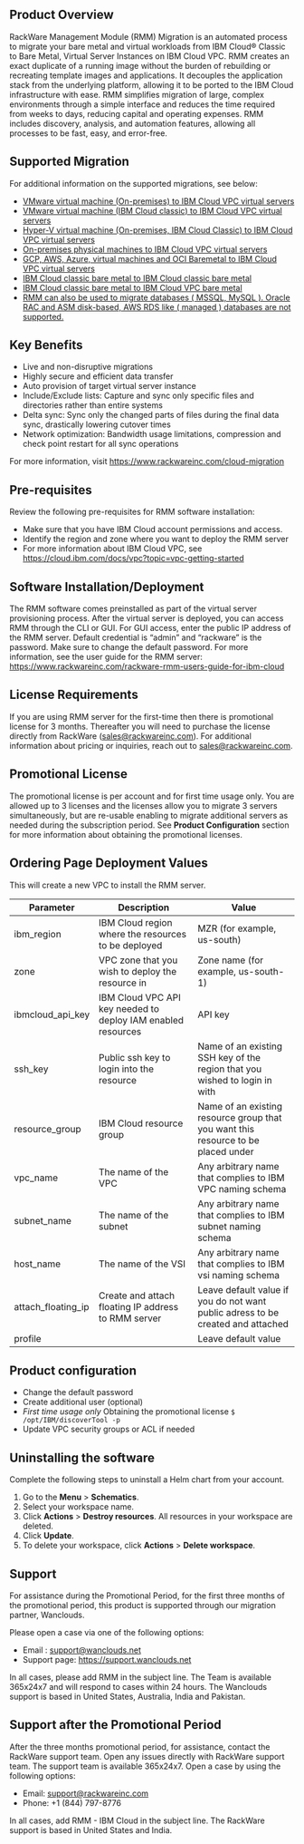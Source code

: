 
## Product Overview
RackWare Management Module (RMM) Migration is an automated process to migrate your bare metal and virtual workloads from IBM Cloud® Classic to Bare Metal, Virtual Server Instances on IBM Cloud VPC. 
RMM creates an exact duplicate of a running image without the burden of rebuilding or recreating template images and applications. It decouples the application stack from the underlying platform, allowing it to be ported to the IBM Cloud infrastructure with ease. 
RMM simplifies migration of large, complex environments through a simple interface and reduces the time required from weeks to days, reducing capital and operating expenses. RMM includes discovery, analysis, and automation features, allowing all processes to be fast, easy, and error-free.

## Supported Migration
For additional information on the supported migrations, see below:
- [VMware virtual machine (On-premises) to IBM Cloud VPC virtual servers](https://cloud.ibm.com/docs/cloud-infrastructure?topic=cloud-infrastructure-migrating-images-vmware-vpc)
- [VMware virtual machine (IBM Cloud classic) to IBM Cloud VPC virtual servers](https://cloud.ibm.com/docs/cloud-infrastructure?topic=cloud-infrastructure-migrating-images-vmware-vpc-classic)
- [Hyper-V virtual machine (On-premises, IBM Cloud Classic) to IBM Cloud VPC virtual servers](https://cloud.ibm.com/docs/cloud-infrastructure?topic=cloud-infrastructure-migrating-images-vmware-vsi)
- [On-premises physical machines to IBM Cloud VPC virtual servers](https://cloud.ibm.com/docs/cloud-infrastructure?topic=cloud-infrastructure-migrating-on-prem-cloud-vpc)
- [GCP, AWS, Azure, virtual machines and OCI Baremetal to IBM Cloud VPC virtual servers](https://cloud.ibm.com/docs/cloud-infrastructure?topic=cloud-infrastructure-aws-azure-gcp-and-oci-workloads-to-ibm-cloud-vpc-vsi-migration-with-rackware-rmm)
- [IBM Cloud classic bare metal to IBM Cloud classic bare metal](https://cloud.ibm.com/docs/cloud-infrastructure?topic=cloud-infrastructure-p-p-migration-bare-metal-overview)
- [IBM Cloud classic bare metal to IBM Cloud VPC bare metal](https://cloud.ibm.com/docs/cloud-infrastructure?topic=cloud-infrastructure-pv-migration-private-network)
- [RMM can also be used to migrate databases ( MSSQL, MySQL ). Oracle RAC and ASM disk-based, AWS RDS like ( managed ) databases are not supported.](https://cloud.ibm.com/docs/cloud-infrastructure?topic=cloud-infrastructure-mssql-db-overview#rackware-management-module)


## Key Benefits
-	Live and non-disruptive migrations 
-	Highly secure and efficient data transfer 
-	Auto provision of target virtual server instance 
-	Include/Exclude lists: Capture and sync only specific files and directories rather than entire systems 
-	Delta sync: Sync only the changed parts of files during the final data sync, drastically lowering cutover times 
-	Network optimization: Bandwidth usage limitations, compression and check point restart for all sync operations 
 
For more information, visit https://www.rackwareinc.com/cloud-migration 

## Pre-requisites
Review the following pre-requisites for RMM software installation:  
-	Make sure that you have IBM Cloud account permissions and access. 
-	Identify the region and zone where you want to deploy the RMM server 
-	For more information about IBM Cloud VPC, see https://cloud.ibm.com/docs/vpc?topic=vpc-getting-started

## Software Installation/Deployment
The RMM software comes preinstalled as part of the virtual server provisioning process. After the virtual server is deployed, you can access RMM through the CLI or GUI. For GUI access, enter the public IP address of the RMM server. Default credential is “admin” and “rackware” is the password. Make sure to change the default password. 
For more information, see the user guide for the RMM server: https://www.rackwareinc.com/rackware-rmm-users-guide-for-ibm-cloud

## License Requirements
If you are using RMM server for the first-time then there is promotional license for 3 months. Thereafter you will need to purchase the license directly from RackWare (sales@rackwareinc.com).
 For additional information about pricing or inquiries, reach out to sales@rackwareinc.com. 

## Promotional License
The promotional license is per account and for first time usage only. You are allowed up to 3 licenses and the licenses allow you to migrate 3 servers simultaneously, but are re-usable enabling to migrate additional servers as needed during the subscription period. See **Product Configuration** section for more information about obtaining the promotional licenses.

## Ordering Page Deployment Values
This will create a new VPC to install the RMM server.

| Parameter | Description | Value |
| --- | --- | --- |
| ibm_region | IBM Cloud region where the resources to be deployed | MZR (for example, us-south) |
| zone | VPC zone that you wish to deploy the resource in | Zone name (for example, us-south-1) |
| ibmcloud_api_key | IBM Cloud VPC API key needed to deploy IAM enabled resources | API key |
| ssh_key | Public ssh key to login into the resource | Name of an existing SSH key of the region that you wished to login in with |
| resource_group | IBM Cloud resource group | Name of an existing resource group that you want this resource to be placed under |
| vpc_name | The name of the VPC | Any arbitrary name that complies to IBM VPC naming schema |
| subnet_name | The name of the subnet | Any arbitrary name that complies to IBM subnet naming schema |
| host_name | The name of the VSI | Any arbitrary name that complies to IBM vsi naming schema |
| attach_floating_ip | Create and attach floating IP address to RMM server | Leave default value if you do not want public adress to be created and attached |
| profile | | Leave default value |

## Product configuration
- Change the default password
- Create additional user (optional)
- *First time usage only* Obtaining the promotional license `$ /opt/IBM/discoverTool -p`
- Update VPC security groups or ACL if needed

## Uninstalling the software
Complete the following steps to uninstall a Helm chart from your account. 

1. Go to the **Menu** > **Schematics**.
2. Select your workspace name. 
3. Click **Actions** > **Destroy resources**. All resources in your workspace are deleted.
4. Click **Update**.
5. To delete your workspace, click **Actions** > **Delete workspace**.

## Support
For assistance during the Promotional Period, for the first three months of the promotional period, this product is supported through our migration partner, Wanclouds.

Please open a case via one of the following options:
- Email : support@wanclouds.net
- Support page: https://support.wanclouds.net

In all cases, please add RMM in the subject line.
The Team is available 365x24x7 and will respond to cases within 24 hours.
The Wanclouds support is based in United States, Australia, India and Pakistan.

## Support after the Promotional Period
After the three months promotional period, for assistance, contact the RackWare support team.
Open any issues directly with RackWare support team. The support team is available 365x24x7.
Open a case by using the following options: 
-	Email: support@rackwareinc.com 
-	Phone: +1 (844) 797-8776

In all cases, add RMM - IBM Cloud in the subject line. The RackWare support is based in United States and India.
